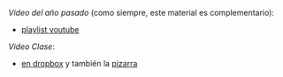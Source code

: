 *Video del año pasado* (como siempre, este material es complementario): 
- [playlist youtube](https://www.youtube.com/watch?v=_DsfrP9x3Qc&list=PLeLV_ztnnBSjPVPS62ha3uCJNN6xGd_jn)

*Video Clase*: 
- [en dropbox](https://drive.google.com/file/d/1v2vIOtPo3j2x364vUrStCl0Vz1OqIrWZ/view?usp=sharing) y también la [pizarra](https://drive.google.com/file/d/19DkYAwHjbGdXosWffPywvRxVqRg8ZFjt/view?usp=sharing)


